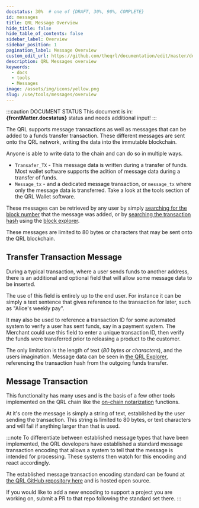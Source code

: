 ```yaml
---
docstatus: 30%  # one of {DRAFT, 30%, 90%, COMPLETE}
id: messages
title: QRL Message Overview
hide_title: false
hide_table_of_contents: false
sidebar_label: Overview
sidebar_position: 1
pagination_label: Message Overview 
custom_edit_url: https://github.com/theqrl/documentation/edit/master/docs/basics/what-is-qrl.md
description: QRL Messages overview
keywords:
  - docs
  - tools
  - Messages
image: /assets/img/icons/yellow.png
slug: /use/tools/messages/overview
---
```



:::caution DOCUMENT STATUS 
<span>This document is in: <b>{frontMatter.docstatus}</b> status and needs additional input!</span>
:::


The QRL supports message transactions as well as messages that can be added to a funds transfer transaction. These different messages are sent onto the QRL network, writing the data into the immutable blockchain.

Anyone is able to write data to the chain and can do so in multiple ways.

- `Transafer_TX` - This message data is written during a transfer of funds. Most wallet software supports the adition of message data during a transfer of funds.
- `Message_tx` - 
and a dedicated message transaction, or `message_tx` where only the message data is transferred. Take a look at the tools section of the QRL Wallet software.

These messages can be retrieved by any user by simply [searching for the block number](/use/tools/explorer/block-lookup) that the message was added, or by [searching the transaction hash](/use/tools/explorer/transaction-lookup) using the [block explorer](https://explorer.theqrl.org).

These messages are limited to 80 bytes or characters that may be sent onto the QRL blockchain. 

## Transfer Transaction Message

During a typical transaction, where a user sends funds to another address, there is an additional and optional field that will allow some message data to be inserted.

The use of this field is entirely up to the end user. For instance it can be simply a text sentence that gives reference to the transaction for later, such as "Alice's weekly pay".

It may also be used to reference a transaction ID for some automated system to verify a user has sent funds, say in a payment system. The Merchant could use this field to enter a unique transaction ID, then verify the funds were transferred prior to releasing a product to the customer.

The only limitation is the length of text (*80 bytes or characters*), and the users imagination. Message data can be seen in [the QRL Explorer](https://explorer.theqrl.org), referencing the transaction hash from the outgoing funds transfer.

## Message Transaction

This functionality has many uses and is the basis of a few other tools implemented on the QRL chain like the [on-chain notarization](/use/tools/notarise/overview) functions. 

At it's core the message is simply a string of text, established by the user sending the transaction. This string is limited to 80 bytes, or text characters and will fail if anything larger than that is used.

:::note
To differentiate between established message types that have been implemented, the QRL developers have established a standard message transaction encoding that allows a system to tell that the message is intended for processing. These systems then watch for this encoding and react accordingly.

The established message transaction encoding standard can be found at [the QRL GitHub repository here](https://github.com/theQRL/message-transaction-encoding) and is hosted open source. 

If you would like to add a new encoding to support a project you are working on, submit a PR to that repo following the standard set there.
:::

